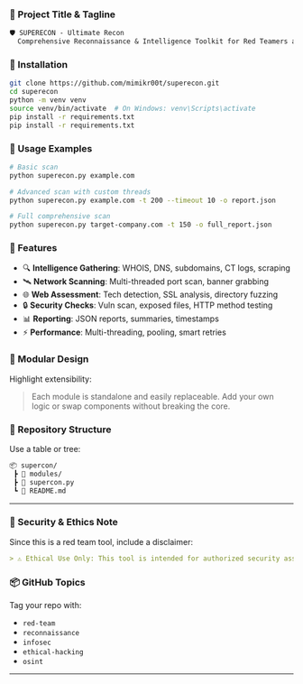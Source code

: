 ### 📌 Project Title & Tagline
```markdown
🛡️ SUPERECON - Ultimate Recon
  Comprehensive Reconnaissance & Intelligence Toolkit for Red Teamers and Security Analysts
```

### 🚀 Installation
```bash
git clone https://github.com/mimikr00t/superecon.git
cd superecon
python -m venv venv
source venv/bin/activate  # On Windows: venv\Scripts\activate
pip install -r requirements.txt
pip install -r requirements.txt
```

### 🧪 Usage Examples
```bash
# Basic scan
python superecon.py example.com

# Advanced scan with custom threads
python superecon.py example.com -t 200 --timeout 10 -o report.json

# Full comprehensive scan
python superecon.py target-company.com -t 150 -o full_report.json
```

### 🎯 Features
- 🔍 **Intelligence Gathering**: WHOIS, DNS, subdomains, CT logs, scraping
- 🛰️ **Network Scanning**: Multi-threaded port scan, banner grabbing
- 🌐 **Web Assessment**: Tech detection, SSL analysis, directory fuzzing
- 🔒 **Security Checks**: Vuln scan, exposed files, HTTP method testing
- 📊 **Reporting**: JSON reports, summaries, timestamps
- ⚡ **Performance**: Multi-threading, pooling, smart retries

### 🧩 Modular Design
Highlight extensibility:
> Each module is standalone and easily replaceable. Add your own logic or swap components without breaking the core.

### 📁 Repository Structure
Use a table or tree:
```markdown
📦 supercon/
 ┣ 📂 modules/
 ┣ 📜 supercon.py
 ┗ 📜 README.md
```

---
### 🔐 Security & Ethics Note
Since this is a red team tool, include a disclaimer:
```markdown
> ⚠️ Ethical Use Only: This tool is intended for authorized security assessments and educational purposes. Use responsibly and within legal boundaries.
```

### 📦 GitHub Topics
Tag your repo with:
- `red-team`
- `reconnaissance`
- `infosec`
- `ethical-hacking`
- `osint`

---
